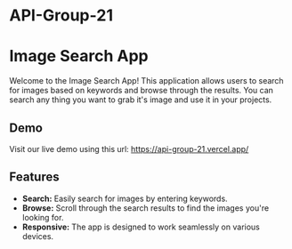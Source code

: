# API-Group-21

# Image Search App

Welcome to the Image Search App! This application allows users to search for images based on keywords and browse through the results.
You can search any thing you want to grab it's image and use it in your projects.
## Demo

Visit our live demo using this url: https://api-group-21.vercel.app/

## Features

- **Search:** Easily search for images by entering keywords.
- **Browse:** Scroll through the search results to find the images you're looking for.
- **Responsive:** The app is designed to work seamlessly on various devices.

